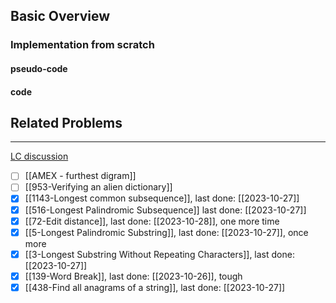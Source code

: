 ## Basic Overview

### Implementation from scratch
#### pseudo-code

#### code

## Related Problems
---
[LC discussion](https://leetcode.com/problems/minimum-window-substring/solutions/26808/Here-is-a-10-line-template-that-can-solve-most-'substring'-problems/)

- [ ] [[AMEX - furthest digram]]
- [ ] [[953-Verifying an alien dictionary]]
- [x] [[1143-Longest common subsequence]], last done: [[2023-10-27]]
- [x] [[516-Longest Palindromic Subsequence]] last done: [[2023-10-27]]
- [x] [[72-Edit distance]], last done: [[2023-10-28]], one more time
- [x] [[5-Longest Palindromic Substring]], last done: [[2023-10-27]], once more
- [x] [[3-Longest Substring Without Repeating Characters]], last done: [[2023-10-27]]
- [x] [[139-Word Break]], last done: [[2023-10-26]], tough
- [x] [[438-Find all anagrams of a string]], last done: [[2023-10-27]]
